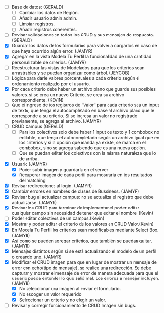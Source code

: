 - [ ] Base de datos: (GERALD)
	- [ ] Cambiar los datos de Región.
	- [ ] Añadir usuario admin admin.
	- [ ] Limpiar registros.
	- [ ] Añadir registros coherentes.
- [ ] Revisar validaciones en todos los CRUD y sus mensajes de respuesta. (GERALD)
- [x] Guardar los datos de los formularios para volver a cargarlos en caso de que haya ocurrido algún error. (JAMYR)
- [x] Agregar en la vista Modela Tu Perfil la funcionalidad de una cantidad personalizable de criterios. (JAMYR)
- [ ] Reestructurar las vistas de Modelados para que los criterios sean arrastrables y se puedan organizar como árbol. (JEYCOB)
- [ ] Lógica para darle valores porcentuales a cada criterio según el ordenamiento realizado por el usuario.
- [x] Por cada criterio debe haber un archivo plano que guarde sus posibles valores, si se crea un nuevo Criterio, se crea su archivo correspondiente. (KEVIN)
- [ ] Que el ingreso de los registros de "Valor" para cada criterio sea un input de texto, que tenga el autocompletado en base al archivo plano que le corresponde a su criterio. Si se ingresa un valor no registrado previamente, se agrega al archivo. (JAMYR)
- [ ] CRUD Campus (GERALD)
	- [ ] Para los colectivos solo debe haber 1 input de texto y 1 combobox no editable, que tenga el autocompletado según un archivo igual que en los criterios y si la opción que manda ya existe, se marca en el combobox, sino se agrega sabiendo que es una nueva opción.
	- [ ] Que se puedan editar los colectivos con la misma naturaleza que lo de arriba. 
- [x] Usuario (JAMYR)
	- [x] Poder subir imagen y guardarla en el server
	- [x] Recuperar imagen de cada perfil para mostrarla en los resultados del matching
- [x] Revisar redirecciones al login. (JAMYR)
- [x] Cambiar errores en nombres de clases de Bussiness. (JAMYR)
- [x] Revisar bug al actualizar campus: no se actualiza el registro que debe actualizarse. (JAMYR)
- [x] Revisar los CRUD para terminar de implementar el poder editar cualquier campo sin necesidad de tener que editar el nombre. (Kevin)
- [ ] Poder editar colectivos de un campus.(Kevin)
- [x] Mostrar y poder editar el criterio de los valores en CRUD Valor.(Kevin)
- [x] En Modela Tu Perfil los criterios sean modificables mediante Select Box. (JAMYR)
- [x] Así como se pueden agregar criterios, que también se puedan quitar. (JAMYR)
- [x] Mensajes distintos según si se está actualizando el modelo de un perfil o creando uno. (JAMYR)
- [x] Modificar el CRUD imagen para que en lugar de mostrar un mensaje de error con echo(tipo de mensaje), se realice una redirección. Se debe capturar y mostrar el mensaje de error de manera adecuada para que el usuario pueda entender lo que salió mal. Los errores a manejar incluyen: (JAMYR)
	- [x] No seleccionar una imagen al enviar el formulario.
	- [x] No escoger un valor requerido.
	- [x] Seleccionar un criterio y no elegir un valor.
- [ ] Revisar y corregir funcionamiento de CRUD Imagen sin bugs.